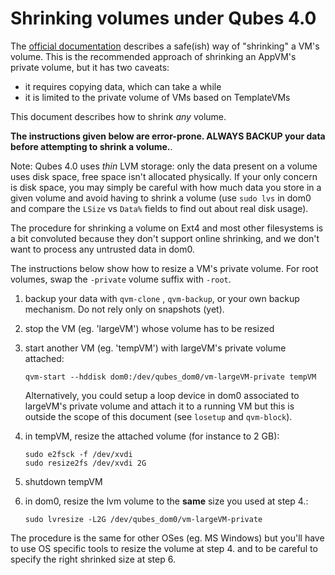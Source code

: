 Shrinking volumes under Qubes 4.0
=================================

The [official documentation](https://www.qubes-os.org/doc/resize-disk-image/#shrinking-a-disk-image) describes a safe(ish) way of "shrinking" a VM's volume. This is the recommended approach of shrinking an AppVM's private volume, but it has two caveats:

- it requires copying data, which can take a while
- it is limited to the private volume of VMs based on TemplateVMs

This document describes how to shrink *any* volume.

**The instructions given below are error-prone. ALWAYS BACKUP your data before attempting to shrink a volume.**.

Note: Qubes 4.0 uses *thin* LVM storage: only the data present on a volume uses disk space, free space isn't allocated physically. If your only concern is disk space, you may simply be careful with how much data you store in a given volume and avoid having to shrink a volume (use `sudo lvs` in dom0 and compare the `LSize` vs `Data%` fields to find out about real disk usage).

The procedure for shrinking a volume on Ext4 and most other filesystems is a bit convoluted because they don't support online shrinking, and we don't want to process any untrusted data in dom0.

The instructions below show how to resize a VM's private volume. For root volumes, swap the `-private` volume suffix with `-root`.

1. backup your data with `qvm-clone` , `qvm-backup`, or your own backup mechanism. Do not rely only on snapshots (yet).
2. stop the VM (eg. 'largeVM') whose volume has to be resized
3. start another VM (eg. 'tempVM') with largeVM's private volume attached:

    ~~~
    qvm-start --hddisk dom0:/dev/qubes_dom0/vm-largeVM-private tempVM
    ~~~

    Alternatively, you could setup a loop device in dom0 associated to largeVM's private volume and attach it to a running VM but this is outside the scope of this document (see `losetup` and `qvm-block`).

4. in tempVM, resize the attached volume (for instance to 2 GB):

    ~~~
    sudo e2fsck -f /dev/xvdi
    sudo resize2fs /dev/xvdi 2G
    ~~~

5. shutdown tempVM

6. in dom0, resize the lvm volume to the **same** size you used at step 4.:

    ~~~
    sudo lvresize -L2G /dev/qubes_dom0/vm-largeVM-private
    ~~~

The procedure is the same for other OSes (eg. MS Windows) but you'll have to use OS specific tools to resize the volume at step 4. and to be careful to specify the right shrinked size at step 6.

